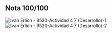 ## Nota 100/100


![Ivan Erlich - 9520-Actividad 4 7 (Desarrollo)-1](https://github.com/jporro/AnalisisDeLaInformacion/assets/103942784/10851674-f556-4141-ac13-6e27b7de79cc)
![Ivan Erlich - 9520-Actividad 4 7 (Desarrollo)-2](https://github.com/jporro/AnalisisDeLaInformacion/assets/103942784/05a5f9b5-2e8d-4479-ad1a-da8719f64f21)
